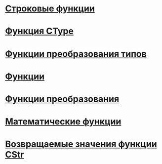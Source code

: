 # [Строковые функции](string-functions.md)
# [Функция CType](ctype-function.md)
# [Функции преобразования типов](type-conversion-functions.md)
# [Функции](index.md)
# [Функции преобразования](conversion-functions.md)
# [Математические функции](math-functions.md)
# [Возвращаемые значения функции CStr](return-values-for-the-cstr-function.md)
